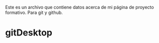 Este es un archivo que contiene datos acerca de mi página de proyecto formativo. Para git y github.
# gitDesktop
